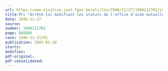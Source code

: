 ```yaml
---
url: https://www.ejustice.just.fgov.be/eli/loi/1946/11/27/1946112701/justel
title-fr: "Arrêté-loi modifiant les statuts de l'office d'aide mutuelle"
date: 1946-11-27
source:
number: 1946112701
page: 888888
case: 1946-11-27/01
publication: 1947-01-18
starts:
modifies:
pdf-original:
pdf-consolidated:
---
```


